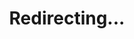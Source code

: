 ---
title: Redirecting...
layout: redirect
sitemap: false
permalink: /Republic_of_Korea
redirect_to: /KOR/
---